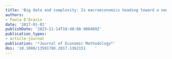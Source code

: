 ```yaml
---
title: 'Big data and complexity: Is macroeconomics heading toward a new paradigm?'
authors:
- Paola D'Orazio
date: '2017-01-01'
publishDate: '2023-11-14T10:48:00.908409Z'
publication_types:
- article-journal
publication: '*Journal of Economic Methodology*'
doi: '10.1080/1350178X.2017.1362151    '
---
```

